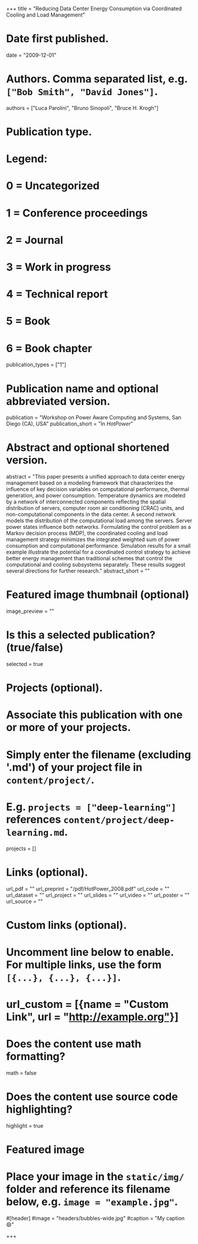 +++
title = "Reducing Data Center Energy Consumption via Coordinated Cooling and Load Management"

# Date first published.
date = "2009-12-01"

# Authors. Comma separated list, e.g. `["Bob Smith", "David Jones"]`.
authors = ["Luca Parolini", "Bruno Sinopoli", "Bruce H. Krogh"]

# Publication type.
# Legend:
# 0 = Uncategorized
# 1 = Conference proceedings
# 2 = Journal
# 3 = Work in progress
# 4 = Technical report
# 5 = Book
# 6 = Book chapter
publication_types = ["1"]

# Publication name and optional abbreviated version.
publication = "Workshop on Power Aware Computing and Systems, San Diego (CA), USA"
publication_short = "In *HotPower*"

# Abstract and optional shortened version.
abstract = "This paper presents a unified approach to data center energy management based on a modeling framework that characterizes the influence of key decision variables on computational performance, thermal generation, and power consumption. Temperature dynamics are modeled by a network of interconnected components reflecting the spatial distribution of servers, computer room air conditioning (CRAC) units, and non-computational components in the data center. A second network models the distribution of the computational load among the servers. Server power states influence both networks. Formulating the control problem as a Markov decision process (MDP), the coordinated cooling and load management strategy minimizes the integrated weighted sum of power consumption and computational performance. Simulation results for a small example illustrate the potential for a coordinated control strategy to achieve better energy management than traditional schemes that control the computational and cooling subsystems separately. These results suggest several directions for further research."
abstract_short = ""

# Featured image thumbnail (optional)
image_preview = ""

# Is this a selected publication? (true/false)
selected = true

# Projects (optional).
#   Associate this publication with one or more of your projects.
#   Simply enter the filename (excluding '.md') of your project file in `content/project/`.
#   E.g. `projects = ["deep-learning"]` references `content/project/deep-learning.md`.
projects = []

# Links (optional).
url_pdf = ""
url_preprint = "/pdf/HotPower_2008.pdf"
url_code = ""
url_dataset = ""
url_project = ""
url_slides = ""
url_video = ""
url_poster = ""
url_source = ""

# Custom links (optional).
#   Uncomment line below to enable. For multiple links, use the form `[{...}, {...}, {...}]`.
# url_custom = [{name = "Custom Link", url = "http://example.org"}]

# Does the content use math formatting?
math = false

# Does the content use source code highlighting?
highlight = true

# Featured image
# Place your image in the `static/img/` folder and reference its filename below, e.g. `image = "example.jpg"`.
#[header]
#image = "headers/bubbles-wide.jpg"
#caption = "My caption 😄"

+++
